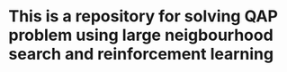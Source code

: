 # This is a repository for solving QAP problem using large neigbourhood search and reinforcement learning

